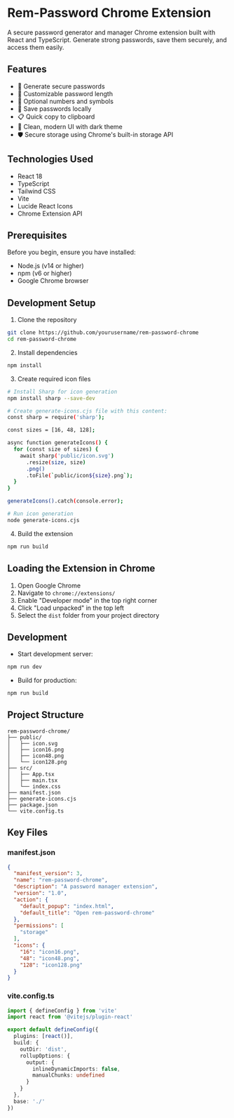 # Rem-Password Chrome Extension

A secure password generator and manager Chrome extension built with React and TypeScript. Generate strong passwords, save them securely, and access them easily.

## Features

- 🔐 Generate secure passwords
- 📏 Customizable password length
- 🔢 Optional numbers and symbols
- 💾 Save passwords locally
- 📋 Quick copy to clipboard
- 🎨 Clean, modern UI with dark theme
- 🛡️ Secure storage using Chrome's built-in storage API

## Technologies Used

- React 18
- TypeScript
- Tailwind CSS
- Vite
- Lucide React Icons
- Chrome Extension API

## Prerequisites

Before you begin, ensure you have installed:
- Node.js (v14 or higher)
- npm (v6 or higher)
- Google Chrome browser

## Development Setup

1. Clone the repository
```bash
git clone https://github.com/yourusername/rem-password-chrome
cd rem-password-chrome
```

2. Install dependencies
```bash
npm install
```

3. Create required icon files
```bash
# Install Sharp for icon generation
npm install sharp --save-dev

# Create generate-icons.cjs file with this content:
const sharp = require('sharp');

const sizes = [16, 48, 128];

async function generateIcons() {
  for (const size of sizes) {
    await sharp('public/icon.svg')
      .resize(size, size)
      .png()
      .toFile(`public/icon${size}.png`);
  }
}

generateIcons().catch(console.error);

# Run icon generation
node generate-icons.cjs
```

4. Build the extension
```bash
npm run build
```

## Loading the Extension in Chrome

1. Open Google Chrome
2. Navigate to `chrome://extensions/`
3. Enable "Developer mode" in the top right corner
4. Click "Load unpacked" in the top left
5. Select the `dist` folder from your project directory

## Development

- Start development server:
```bash
npm run dev
```

- Build for production:
```bash
npm run build
```

## Project Structure

```
rem-password-chrome/
├── public/
│   ├── icon.svg
│   ├── icon16.png
│   ├── icon48.png
│   └── icon128.png
├── src/
│   ├── App.tsx
│   ├── main.tsx
│   └── index.css
├── manifest.json
├── generate-icons.cjs
├── package.json
└── vite.config.ts
```

## Key Files

### manifest.json
```json
{
  "manifest_version": 3,
  "name": "rem-password-chrome",
  "description": "A password manager extension",
  "version": "1.0",
  "action": {
    "default_popup": "index.html",
    "default_title": "Open rem-password-chrome"
  },
  "permissions": [
    "storage"
  ],
  "icons": {
    "16": "icon16.png",
    "48": "icon48.png",
    "128": "icon128.png"
  }
}
```

### vite.config.ts
```typescript
import { defineConfig } from 'vite'
import react from '@vitejs/plugin-react'

export default defineConfig({
  plugins: [react()],
  build: {
    outDir: 'dist',
    rollupOptions: {
      output: {
        inlineDynamicImports: false,
        manualChunks: undefined
      }
    }
  },
  base: './'
})
```
